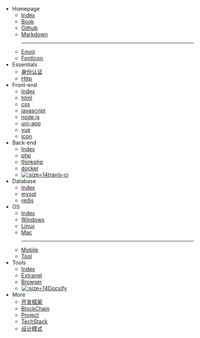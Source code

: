 - Homepage
  - [<i class="ri-rocket-line"></i> Index](/home/)
  - [<i class="fa fa-book"></i> Book](/home/book.md)
  - [<i class="fa fa-github fa-lg"></i> Github](/tools/github.md)
  - [<i class="icon octicon-file markdown-icon"></i> Markdown](/tools/markdown.md)<hr>
  - [<i class="bi bi-emoji-wink"></i> Emoji](/home/emoji.md)
  - [<i class="fa fa-fonticons"></i> FontIcon](/front-end/icon.md)
- Essentials
  - [身份认证](/essential/identity.md)
  - [Http](/essential/http.md)
- Front-end
  - [<i class="ri-rocket-line"></i> Index](/front-end/)
  - [<i class="fa fa-html5 medium-orange"></i> html](/front-end/html/)
  - [<i class="fa fa-css3 medium-blue"></i> css](/front-end/css/)
  - [<i class="icon octicon-file js-icon medium-yellow"></i> javascript](/front-end/javascript/)
  - [<i class="icon octicon-file node-icon"></i> node.js](/front-end/node.js/)
  - [<i class="iconfont icon-uniapp dark-green"></i> uni-app](/front-end/uniapp/)
  - [<i class="icon octicon-file vue-icon light-green"></i> vue](/front-end/vue/)
  - [<i class="fa fa-fonticons"></i> icon](/front-end/icon.md)
- Back-end
  - [<i class="ri-rocket-line"></i> Index](/back-end/)
  - [<span class="icon octicon-file php-icon dark-blue "></span> php](/back-end/php/)
  - [<i class="fa fa-fire medium-green"></i> thinkphp](/back-end/thinkphp/)
  - [<span class="icon octicon-file docker-icon dark-blue"></span> docker](/back-end/docker.md "Docker")
  - [![](https://cdn.travis-ci.org/images/favicon-076a22660830dc325cc8ed70e7146a59.png ':size=14')travis-ci](/back-end/travis-ci.md "Travis Ci")
- Database
  - [<i class="ri-rocket-line"></i> Index](/database/)
  - [<i class="icon octicon-file mysql-icon dark-blue"></i> mysql](/database/mysql/)
  - [<i class="icon octicon-file redis-icon medium-red"></i> redis](/database/redis/)
- OS
  - [<i class="ri-rocket-line"></i> Index](/os/)
  - [<i class="fa fa-windows"></i> Windows](/os/windows/)
  - [<i class="fa fa-linux"></i> Linux](/os/linux/)
  - [<i class="fa fa-apple"></i> Mac](/os/mac/)<hr />
  - [<i class="fa fa-mobile"></i> Mobile](/os/mobile/)
  - [<i class="fa fa-wrench"></i> Tool](/tools/)
- Tools
  - [<i class="ri-rocket-line"></i> Index](/tools/)
  - [<i class="ri-magic-line dark-yellow"></i> Extranet](/tools/vpn.md)
  - [<i class="ri-earth-line medium-green"></i> Browser](/tools/browser.md "浏览器")
  - [![](http://docsify.js.org/_media/favicon.ico ':size=14')Docsify](/tools/docsify.md)
- More
  - [<i class="ri-fire-line light-red"></i> 开发框架](/开发框架/)
  - [<i class="ri-fire-line light-red"></i> BlockChain](/blockchain/)
  - [<i class="ri-fire-line light-red"></i> Project](/project/)
  - [TechStack](/tech-stack/ "技术栈")
  - [设计模式](/设计模式/)

<!--

- [<i class="fa fa-laptop"></i> Homepage](/home/)
- <i class="fa fa-folder-open-o"></i> [Front-end](/front-end/)
  - [<i class="fa fa-html5 medium-orange"></i> html](/front-end/html/)
  - [<i class="fa fa-css3 medium-blue"></i> css](/front-end/css/)
  - [<i class="icon octicon-file js-icon medium-yellow"></i> javascript](/front-end/javascript/)
  - [<i class="icon octicon-file node-icon"></i> node.js](/front-end/node.js/)
  - [<i class="iconfont icon-uniapp dark-green"></i> uni-app](/front-end/uniapp/)
  - [<i class="icon octicon-file vue-icon light-green"></i> vue](/front-end/vue/)
- <i class="fa fa-folder-open-o"></i> Back-end
  - [<span class="icon octicon-file php-icon dark-blue "></span> php](/back-end/php/)
  - [thinkphp](/back-end/thinkphp/)
  - [<span class="icon octicon-file docker-icon dark-blue "></span> docker](/back-end/docker.md "Docker")
- <i class="fa fa-folder-open-o"></i> Database
  - [<i class="iconfont icon-mysql"></i> mysql](/database/mysql/)
  - [<i class="iconfont icon-redis"></i> redis](/database/redis/)
- <i class="fa fa-folder-open-o"></i> [OS](/os/)
  - [<i class="fa fa-windows"></i> Windows](/os/windows/)
  - [<i class="fa fa-linux"></i> Linux](/os/linux/)
  - [<i class="fa fa-apple"></i> Mac](/os/mac/)
- [<i class="fa fa-cube"></i> Tools](/tools/)
- <i class="fa fa-ellipsis-h"></i>
  - [开发框架](/开发框架/)
  - [区块链](/区块链/)
  - [设计模式](/设计模式/)

-->
